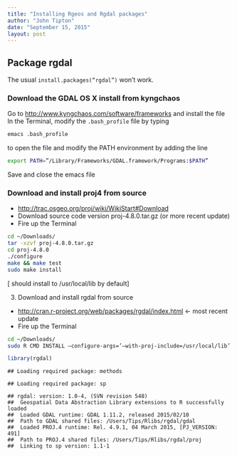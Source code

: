 ```yaml
---
title: "Installing Rgeos and Rgdal packages"
author: "John Tipton"
date: "September 15, 2015"
layout: post
---
```




## Package rgdal

The usual `install.packages(“rgdal”)` won’t work.

### Download the GDAL OS X install from kyngchaos
Go to http://www.kyngchaos.com/software/frameworks and install the file
In the Terminal, modify the `.bash_profile` file by typing


```bash
emacs .bash_profile
```

to open the file and modify the PATH environment by adding the line


```bash
export PATH=”/Library/Frameworks/GDAL.framework/Programs:$PATH”
```

Save and close the emacs file

### Download and install proj4 from source
- http://trac.osgeo.org/proj/wiki/WikiStart#Download
- Download source code version proj-4.8.0.tar.gz (or more recent update)
- Fire up the Terminal


```bash
cd ~/Downloads/
tar -xzvf proj-4.8.0.tar.gz
cd proj-4.8.0
./configure
make && make test
sudo make install
```

[ should install to /usr/local/lib by default]

3. Download and install rgdal from source
- http://cran.r-project.org/web/packages/rgdal/index.html <- most recent update
- Fire up the Terminal


```bash
cd ~/Downloads/
sudo R CMD INSTALL –configure-args=’–with-proj-include=/usr/local/lib’ rgdal_0.8-16.tar.gz
```


```r
library(rgdal)
```

```
## Loading required package: methods
```

```
## Loading required package: sp
```

```
## rgdal: version: 1.0-4, (SVN revision 548)
##  Geospatial Data Abstraction Library extensions to R successfully loaded
##  Loaded GDAL runtime: GDAL 1.11.2, released 2015/02/10
##  Path to GDAL shared files: /Users/Tips/Rlibs/rgdal/gdal
##  Loaded PROJ.4 runtime: Rel. 4.9.1, 04 March 2015, [PJ_VERSION: 491]
##  Path to PROJ.4 shared files: /Users/Tips/Rlibs/rgdal/proj
##  Linking to sp version: 1.1-1
```



